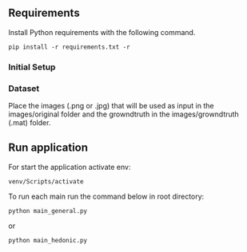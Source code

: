 ## Requirements

Install Python requirements with the following command.
```
pip install -r requirements.txt -r
```

### Initial Setup
### Dataset
Place the images (.png or .jpg) that will be used as input in the images/original folder and the growndtruth in the images/growndtruth (.mat) folder.

## Run application
For start the application activate env:
```console
venv/Scripts/activate
```

To run each main run the command below in root directory:
```console
python main_general.py
```

or

```console
python main_hedonic.py
```